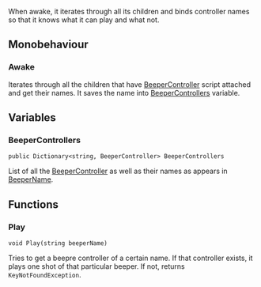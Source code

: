 When awake, it iterates through all its children and binds controller names so that it knows what it can play and what not.

## Monobehaviour
### Awake
Iterates through all the children that have [BeeperController](beeper-controller) script attached and get their names. It saves the name into [BeeperControllers](#beeper-controllers) variable.

## Variables
### BeeperControllers
`public Dictionary<string, BeeperController> BeeperControllers`

List of all the [BeeperController](beeper-controller)  as well as their names as appears in [BeeperName](beeper-controller.md#beeper-name). 

## Functions
### Play
`void Play(string beeperName)`

Tries to get a beepre controller of a certain name. If that controller exists, it plays one shot of that particular beeper. If not, returns `KeyNotFoundException`.
